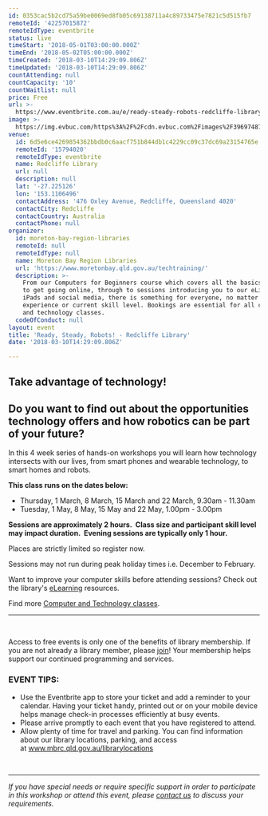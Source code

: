 ```yaml
---
id: 0353cac5b2cd75a59be0069ed8fb05c69138711a4c89733475e7821c5d515fb7
remoteId: '42257015872'
remoteIdType: eventbrite
status: live
timeStart: '2018-05-01T03:00:00.000Z'
timeEnd: '2018-05-02T05:00:00.000Z'
timeCreated: '2018-03-10T14:29:09.806Z'
timeUpdated: '2018-03-10T14:29:09.806Z'
countAttending: null
countCapacity: '10'
countWaitlist: null
price: Free
url: >-
  https://www.eventbrite.com.au/e/ready-steady-robots-redcliffe-library-tickets-42257015872?aff=ebapi
image: >-
  https://img.evbuc.com/https%3A%2F%2Fcdn.evbuc.com%2Fimages%2F39697487%2F175653860817%2F1%2Foriginal.jpg?s=e6e02b3b4bf63dc1dc23c47a7da0dda1
venue:
  id: 6d5e6ce4269854362bbdb0c6aacf751b844db1c4229cc09c37dc69a23154765e
  remoteId: '15794020'
  remoteIdType: eventbrite
  name: Redcliffe Library
  url: null
  description: null
  lat: '-27.225126'
  lon: '153.1106496'
  contactAddress: '476 Oxley Avenue, Redcliffe, Queensland 4020'
  contactCity: Redcliffe
  contactCountry: Australia
  contactPhone: null
organizer:
  id: moreton-bay-region-libraries
  remoteId: null
  remoteIdType: null
  name: Moreton Bay Region Libraries
  url: 'https://www.moretonbay.qld.gov.au/techtraining/'
  description: >-
    From our Computers for Beginners course which covers all the basics you need
    to get going online, through to sessions introducing you to our eLibrary,
    iPads and social media, there is something for everyone, no matter your past
    experience or current skill level. Bookings are essential for all computer
    and technology classes.
  codeOfConduct: null
layout: event
title: 'Ready, Steady, Robots! - Redcliffe Library'
date: '2018-03-10T14:29:09.806Z'

---
```

<H2 CLASS="MsoNormal">Take advantage of technology!</H2>
<H2 CLASS="MsoNormal">Do you want to find out about the opportunities technology offers and how robotics can be part of your future?</H2>
<P CLASS="MsoNormal">In this 4 week series of hands-on workshops you will learn how technology intersects with our lives, from smart phones and wearable technology, to smart homes and robots. </P>
<P CLASS="MsoNormal"><STRONG>This class runs on the dates below:</STRONG></P>
<UL>
<LI>Thursday, 1 March, 8 March, 15 March and 22 March, 9.30am - 11.30am</LI>
<LI>Tuesday, 1 May, 8 May, 15 May and 22 May, 1.00pm - 3.00pm</LI>
</UL>
<P CLASS="MsoNormal"><STRONG><SPAN>Sessions are approximately 2 hours.  Class size and participant skill level may impact duration.  Evening sessions are typically only 1 hour.</SPAN></STRONG></P>
<P CLASS="MsoNormal">Places are strictly limited so register now.</P>
<P CLASS="MsoNormal">Sessions may not run during peak holiday times i.e. December to February. </P>
<P CLASS="MsoNormal">Want to improve your computer skills before attending sessions? Check out the library's <A HREF="https://www.moretonbay.qld.gov.au/libraries/eresources/learn/" TARGET="_blank" TITLE="Learn Online" REL="noreferrer noopener nofollow noopener noreferrer nofollow">eLearning</A> resources.</P>
<P CLASS="MsoNormal"><SPAN>Find more </SPAN><SPAN></SPAN><A HREF="https://www.moretonbay.qld.gov.au/techtraining/" TARGET="_blank" REL="noreferrer noopener nofollow noopener noreferrer nofollow">Computer and Technology classes</A><SPAN>.</SPAN></P>
<HR>
<P><BR></P>
<P CLASS="MsoNormal">Access to free events is only one of the benefits of library membership. If you are not already a library member, please <A HREF="https://www.moretonbay.qld.gov.au/libraries/join" TARGET="_blank" TITLE="join" REL="noreferrer noopener nofollow noopener noreferrer nofollow">join</A>! Your membership helps support our continued programming and services.</P>
<H3>EVENT TIPS:</H3>
<UL>
<LI CLASS="MsoNormal">Use the Eventbrite app to store your ticket and add a reminder to your calendar. Having your ticket handy, printed out or on your mobile device helps manage check-in processes efficiently at busy events.</LI>
<LI CLASS="MsoNormal">Please arrive promptly to each event that you have registered to attend.</LI>
<LI CLASS="MsoNormal">Allow plenty of time for travel and parking. You can find information about our library locations, parking, and access at <A HREF="http://www.moretonbay.qld.gov.au/librarylocations" TARGET="_blank" REL="noreferrer noopener nofollow noopener noreferrer nofollow">www.mbrc.qld.gov.au/librarylocations</A></LI>
</UL>
<P CLASS="MsoNormal"> </P>
<DIV CLASS="MsoNormal"><HR></DIV>
<P><I>If you have special needs or require specific support in order to participate in this workshop or attend this event, please </I><A HREF="https://www.moretonbay.qld.gov.au/libraries/contact/" TARGET="_blank" REL="noreferrer noopener nofollow noopener noreferrer nofollow"><I>contact us</I></A><I> to discuss your requirements.</I></P>

